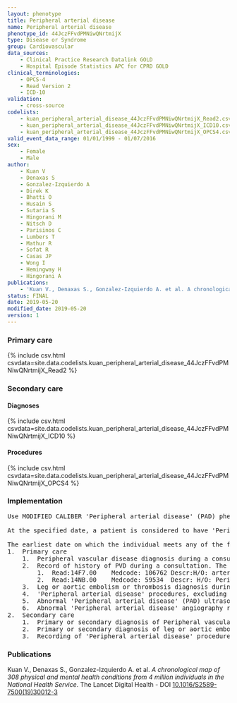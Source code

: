 ```yaml
---
layout: phenotype
title: Peripheral arterial disease
name: Peripheral arterial disease
phenotype_id: 44JczFFvdPMNiwQNrtmijX 
type: Disease or Syndrome
group: Cardiovascular
data_sources: 
    - Clinical Practice Research Datalink GOLD
    - Hospital Episode Statistics APC for CPRD GOLD
clinical_terminologies: 
    - OPCS-4
    - Read Version 2
    - ICD-10
validation: 
    - cross-source
codelists: 
    - kuan_peripheral_arterial_disease_44JczFFvdPMNiwQNrtmijX_Read2.csv
    - kuan_peripheral_arterial_disease_44JczFFvdPMNiwQNrtmijX_ICD10.csv
    - kuan_peripheral_arterial_disease_44JczFFvdPMNiwQNrtmijX_OPCS4.csv
valid_event_data_range: 01/01/1999 - 01/07/2016
sex: 
    - Female
    - Male
author: 
    - Kuan V
    - Denaxas S
    - Gonzalez-Izquierdo A
    - Direk K
    - Bhatti O
    - Husain S
    - Sutaria S
    - Hingorani M
    - Nitsch D
    - Parisinos C
    - Lumbers T
    - Mathur R
    - Sofat R
    - Casas JP
    - Wong I
    - Hemingway H
    - Hingorani A
publications: 
    - 'Kuan V., Denaxas S., Gonzalez-Izquierdo A. et al. A chronological map of 308 physical and mental health conditions from 4 million individuals in the National Health Service. The Lancet Digital Health - DOI: 10.1016/S2589-7500(19)30012-3' 
status: FINAL
date: 2019-05-20
modified_date: 2019-05-20
version: 1
---
```

### Primary care 
{% include csv.html csvdata=site.data.codelists.kuan_peripheral_arterial_disease_44JczFFvdPMNiwQNrtmijX_Read2 %}
### Secondary care 
#### Diagnoses 
{% include csv.html csvdata=site.data.codelists.kuan_peripheral_arterial_disease_44JczFFvdPMNiwQNrtmijX_ICD10 %}
#### Procedures 
{% include csv.html csvdata=site.data.codelists.kuan_peripheral_arterial_disease_44JczFFvdPMNiwQNrtmijX_OPCS4 %}
### Implementation 
<pre>Use MODIFIED CALIBER 'Peripheral arterial disease' (PAD) phenotyping algorithm: 

At the specified date, a patient is considered to have 'Peripheral arterial disease' IF they meet any of the criteria below on or before the specified date. 

The earliest date on which the individual meets any of the following criteria on or before the specified date is defined as the first event date:
1.	Primary care
    1.	Peripheral vascular disease diagnosis during a consultation. arterial_gprd: category 7
    2.	Record of history of PVD during a consultation. The following Read codes from CPRD:
        1.	Read:14F7.00	Medcode: 106762	Descr:H/O: arterial lower limb ulcer
        2.	Read:14NB.00	Medcode: 59534	Descr: H/O: Peripheral vascular disease procedure
    3.	Leg or aortic embolism or thrombosis diagnosis during a consultation. arterial_gprd: category 8
    4.	'Peripheral arterial disease' procedures, excluding repair of AAA recording during a consultation. pad_opcs_gprd: category 3
    5.	Abnormal 'Peripheral arterial disease' (PAD) ultrasound or Doppler study results recorded during a consultation. As per implementation of pad_ud_gprd in CALIBER
    6.	Abnormal 'Peripheral arterial disease' angiography results recorded during a consultation. As per implementation of pad_angio_gprd in CALIBER
2.	Secondary care
    1.	Primary or secondary diagnosis of Peripheral vascular disease during a hospitalization. arterial_hes: category 7
    2.	Primary or secondary diagnosis of leg or aortic embolism or thrombosis during a hospitalization. arterial_hes: category 8
    3.	Recording of 'Peripheral arterial disease' procedures, excluding repair of AAA. pad_procs_opcs: category 3</pre> 
 
### Publications 
Kuan V., Denaxas S., Gonzalez-Izquierdo A. et al. _A chronological map of 308 physical and mental health conditions from 4 million individuals in the National Health Service_. The Lancet Digital Health - DOI <a href='https://www.thelancet.com/journals/landig/article/PIIS2589-7500(19)30012-3/fulltext'>10.1016/S2589-7500(19)30012-3</a>